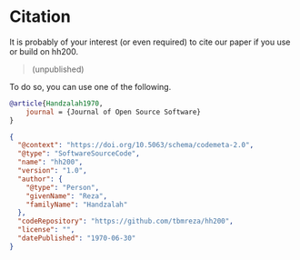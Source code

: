 # Citation

It is probably of your interest (or even required) to cite our paper if you use or build on hh200.

> (unpublished)

To do so, you can use one of the following.

```bibtex
@article{Handzalah1970,
    journal = {Journal of Open Source Software}
}
```
```json
{
  "@context": "https://doi.org/10.5063/schema/codemeta-2.0",
  "@type": "SoftwareSourceCode",
  "name": "hh200",
  "version": "1.0",
  "author": {
    "@type": "Person",
    "givenName": "Reza",
    "familyName": "Handzalah"
  },
  "codeRepository": "https://github.com/tbmreza/hh200",
  "license": "",
  "datePublished": "1970-06-30"
}
```

